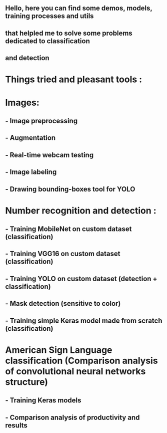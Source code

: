 ## Hello, here you can find some demos, models, training processes and utils
## that helpled me to solve some problems dedicated to classification
## and detection
## 
# Things tried and pleasant tools :
## 
# Images:
## 
## - Image preprocessing
## - Augmentation
## - Real-time webcam testing
## - Image labeling
## - Drawing bounding-boxes tool for YOLO
## 
# Number recognition and detection :
##
## - Training MobileNet on custom dataset (classification)
## - Training VGG16 on custom dataset (classification)
## - Training YOLO on custom dataset (detection + classification)
## - Mask detection (sensitive to color)
## - Training simple Keras model made from scratch (classification)
##
## 
# American Sign Language classification  (Comparison analysis of convolutional neural networks structure)
## - Training Keras models
## - Comparison analysis of productivity and results
